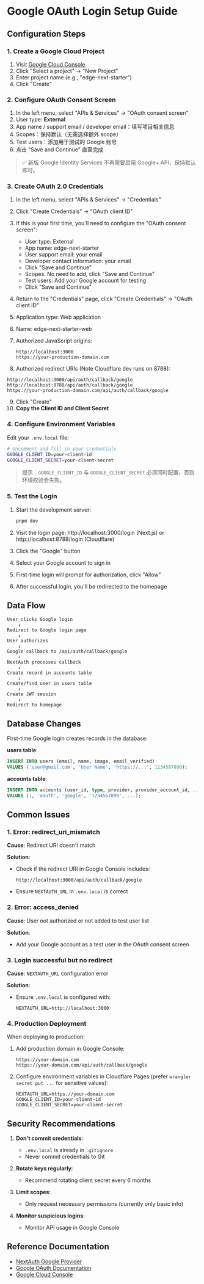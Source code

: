 # Google OAuth Login Setup Guide

## Configuration Steps

### 1. Create a Google Cloud Project

1. Visit [Google Cloud Console](https://console.cloud.google.com/)
2. Click "Select a project" → "New Project"
3. Enter project name (e.g., "edge-next-starter")
4. Click "Create"

### 2. Configure OAuth Consent Screen

1. In the left menu, select "APIs & Services" → "OAuth consent screen"
2. User type: **External**
3. App name / support email / developer email：填写项目相关信息
4. Scopes：保持默认（无需选择额外 scope）
5. Test users：添加用于测试的 Google 账号
6. 点击 “Save and Continue” 直至完成

> ✅ 新版 Google Identity Services 不再需要启用 Google+ API，保持默认即可。

### 3. Create OAuth 2.0 Credentials

1. In the left menu, select "APIs & Services" → "Credentials"
2. Click "Create Credentials" → "OAuth client ID"
3. If this is your first time, you'll need to configure the "OAuth consent screen":
   - User type: External
   - App name: edge-next-starter
   - User support email: your email
   - Developer contact information: your email
   - Click "Save and Continue"
   - Scopes: No need to add, click "Save and Continue"
   - Test users: Add your Google account for testing
   - Click "Save and Continue"

4. Return to the "Credentials" page, click "Create Credentials" → "OAuth client ID"
5. Application type: Web application
6. Name: edge-next-starter-web
7. Authorized JavaScript origins:
   ```
   http://localhost:3000
   https://your-production-domain.com
   ```
8. Authorized redirect URIs (Note Cloudflare dev runs on 8788):

```
http://localhost:3000/api/auth/callback/google
http://localhost:8788/api/auth/callback/google
https://your-production-domain.com/api/auth/callback/google
```

9. Click "Create"
10. **Copy the Client ID and Client Secret**

### 4. Configure Environment Variables

Edit your `.env.local` file:

```bash
# Uncomment and fill in your credentials
GOOGLE_CLIENT_ID=your-client-id
GOOGLE_CLIENT_SECRET=your-client-secret
```

> 提示：`GOOGLE_CLIENT_ID` 与 `GOOGLE_CLIENT_SECRET` 必须同时配置，否则环境校验会失败。

### 5. Test the Login

1. Start the development server:

   ```bash
   pnpm dev
   ```

2. Visit the login page: http://localhost:3000/login (Next.js) or http://localhost:8788/login (Cloudflare)

3. Click the "Google" button

4. Select your Google account to sign in

5. First-time login will prompt for authorization, click "Allow"

6. After successful login, you'll be redirected to the homepage

## Data Flow

```
User clicks Google login
    ↓
Redirect to Google login page
    ↓
User authorizes
    ↓
Google callback to /api/auth/callback/google
    ↓
NextAuth processes callback
    ↓
Create record in accounts table
    ↓
Create/find user in users table
    ↓
Create JWT session
    ↓
Redirect to homepage
```

## Database Changes

First-time Google login creates records in the database:

**users table**:

```sql
INSERT INTO users (email, name, image, email_verified)
VALUES ('user@gmail.com', 'User Name', 'https://...', 1234567890);
```

**accounts table**:

```sql
INSERT INTO accounts (user_id, type, provider, provider_account_id, ...)
VALUES (1, 'oauth', 'google', '1234567890', ...);
```

## Common Issues

### 1. Error: redirect_uri_mismatch

**Cause**: Redirect URI doesn't match

**Solution**:

- Check if the redirect URI in Google Console includes:
  ```
  http://localhost:3000/api/auth/callback/google
  ```
- Ensure `NEXTAUTH_URL` in `.env.local` is correct

### 2. Error: access_denied

**Cause**: User not authorized or not added to test user list

**Solution**:

- Add your Google account as a test user in the OAuth consent screen

### 3. Login successful but no redirect

**Cause**: `NEXTAUTH_URL` configuration error

**Solution**:

- Ensure `.env.local` is configured with:
  ```
  NEXTAUTH_URL=http://localhost:3000
  ```

### 4. Production Deployment

When deploying to production:

1. Add production domain in Google Console:

   ```
   https://your-domain.com
   https://your-domain.com/api/auth/callback/google
   ```

2. Configure environment variables in Cloudflare Pages (prefer `wrangler secret put ...` for sensitive values):
   ```
   NEXTAUTH_URL=https://your-domain.com
   GOOGLE_CLIENT_ID=your-client-id
   GOOGLE_CLIENT_SECRET=your-client-secret
   ```

## Security Recommendations

1. **Don't commit credentials**:
   - `.env.local` is already in `.gitignore`
   - Never commit credentials to Git

2. **Rotate keys regularly**:
   - Recommend rotating client secret every 6 months

3. **Limit scopes**:
   - Only request necessary permissions (currently only basic info)

4. **Monitor suspicious logins**:
   - Monitor API usage in Google Console

## Reference Documentation

- [NextAuth Google Provider](https://authjs.dev/getting-started/providers/google)
- [Google OAuth Documentation](https://developers.google.com/identity/protocols/oauth2)
- [Google Cloud Console](https://console.cloud.google.com/)
